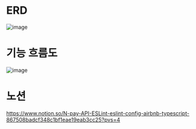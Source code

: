 # ERD

![image](https://user-images.githubusercontent.com/97418768/230525534-62a8a90e-475a-4cc8-aa96-a7aacfc843d7.png)
# 기능 흐름도 
![image](https://user-images.githubusercontent.com/97418768/227470605-61caaa58-5609-4584-8c55-6d6366569448.png)
# 노션
https://www.notion.so/N-pay-API-ESLint-eslint-config-airbnb-typescript-867508badcf348c1bf1eae19eab3cc25?pvs=4
